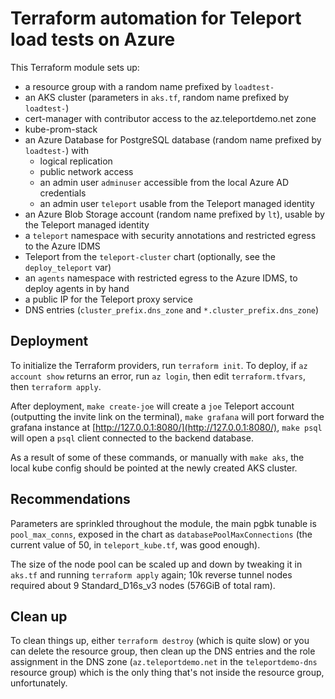 # Terraform automation for Teleport load tests on Azure

This Terraform module sets up:
- a resource group with a random name prefixed by `loadtest-`
- an AKS cluster (parameters in `aks.tf`, random name prefixed by `loadtest-`)
- cert-manager with contributor access to the az.teleportdemo.net zone
- kube-prom-stack
- an Azure Database for PostgreSQL database (random name prefixed by `loadtest-`) with
  - logical replication
  - public network access
  - an admin user `adminuser` accessible from the local Azure AD credentials
  - an admin user `teleport` usable from the Teleport managed identity
- an Azure Blob Storage account (random name prefixed by `lt`), usable by the Teleport managed identity
- a `teleport` namespace with security annotations and restricted egress to the Azure IDMS
- Teleport from the `teleport-cluster` chart (optionally, see the `deploy_teleport` var)
- an `agents` namespace with restricted egress to the Azure IDMS, to deploy agents in by hand
- a public IP for the Teleport proxy service
- DNS entries (`cluster_prefix.dns_zone` and `*.cluster_prefix.dns_zone`)

## Deployment

To initialize the Terraform providers, run `terraform init`. To deploy, if `az account show` returns an error, run `az login`, then edit `terraform.tfvars`, then `terraform apply`.

After deployment, `make create-joe` will create a `joe` Teleport account (outputting the invite link on the terminal), `make grafana` will port forward the grafana instance at [http://127.0.0.1:8080/](http://127.0.0.1:8080/), `make psql` will open a `psql` client connected to the backend database.

As a result of some of these commands, or manually with `make aks`, the local kube config should be pointed at the newly created AKS cluster.

## Recommendations

Parameters are sprinkled throughout the module, the main pgbk tunable is `pool_max_conns`, exposed in the chart as `databasePoolMaxConnections` (the current value of 50, in `teleport_kube.tf`, was good enough).

The size of the node pool can be scaled up and down by tweaking it in `aks.tf` and running `terraform apply` again; 10k reverse tunnel nodes required about 9 Standard_D16s_v3 nodes (576GiB of total ram).

## Clean up

To clean things up, either `terraform destroy` (which is quite slow) or you can delete the resource group, then clean up the DNS entries and the role assignment in the DNS zone (`az.teleportdemo.net` in the `teleportdemo-dns` resource group) which is the only thing that's not inside the resource group, unfortunately.
